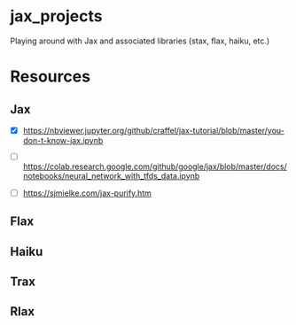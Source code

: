# jax_projects
Playing around with Jax and associated libraries (stax, flax, haiku, etc.)


# Resources

## Jax
- [x] https://nbviewer.jupyter.org/github/craffel/jax-tutorial/blob/master/you-don-t-know-jax.ipynb
- [ ] https://colab.research.google.com/github/google/jax/blob/master/docs/notebooks/neural_network_with_tfds_data.ipynb
- [ ] https://sjmielke.com/jax-purify.htm


## Flax

## Haiku

## Trax 

## Rlax

